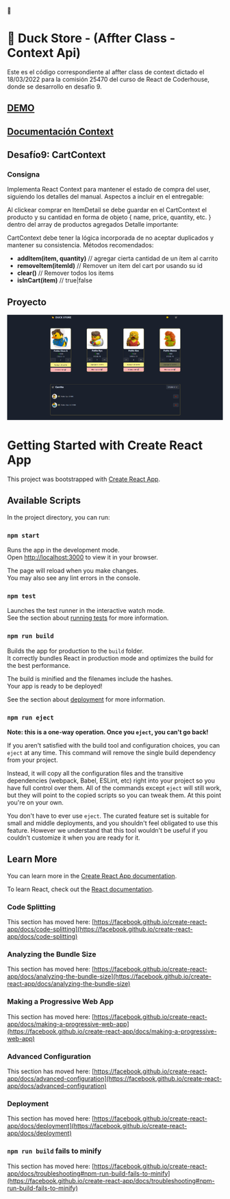 <p align="center" width="200">   
  <p size="100">🐤</p>
</p>

# 🐤 Duck Store - (Affter Class - Context Api)

Este es el código correspondiente al affter class de context dictado el 18/03/2022 para la comisión 25470 del curso de React de Coderhouse, donde se desarrollo en desafio 9.

## [DEMO](https://coderhouse-affter-context-18032022.vercel.app/)

## [Documentación Context](https://es.reactjs.org/docs/context.html)

## Desafío9: CartContext

### Consigna

Implementa React Context para mantener el estado de compra del user, siguiendo los detalles del manual.
Aspectos a incluir en el entregable:

Al clickear comprar en ItemDetail se debe guardar en el CartContext el producto y su cantidad en forma de objeto { name, price, quantity, etc. } dentro del array de productos agregados
Detalle importante:

CartContext debe tener la lógica incorporada de no aceptar duplicados y mantener su consistencia.
Métodos recomendados:

- **addItem(item, quantity)** // agregar cierta cantidad de un ítem al carrito
- **removeItem(itemId)** // Remover un item del cart por usando su id
- **clear()** // Remover todos los items
- **isInCart(item)** // true|false

## Proyecto

![screenshot#1](https://raw.githubusercontent.com/BraianVaylet/coderhouse-affter-context-18032022/main/public/screen.png)

# Getting Started with Create React App

This project was bootstrapped with [Create React App](https://github.com/facebook/create-react-app).

## Available Scripts

In the project directory, you can run:

### `npm start`

Runs the app in the development mode.\
Open [http://localhost:3000](http://localhost:3000) to view it in your browser.

The page will reload when you make changes.\
You may also see any lint errors in the console.

### `npm test`

Launches the test runner in the interactive watch mode.\
See the section about [running tests](https://facebook.github.io/create-react-app/docs/running-tests) for more information.

### `npm run build`

Builds the app for production to the `build` folder.\
It correctly bundles React in production mode and optimizes the build for the best performance.

The build is minified and the filenames include the hashes.\
Your app is ready to be deployed!

See the section about [deployment](https://facebook.github.io/create-react-app/docs/deployment) for more information.

### `npm run eject`

**Note: this is a one-way operation. Once you `eject`, you can't go back!**

If you aren't satisfied with the build tool and configuration choices, you can `eject` at any time. This command will remove the single build dependency from your project.

Instead, it will copy all the configuration files and the transitive dependencies (webpack, Babel, ESLint, etc) right into your project so you have full control over them. All of the commands except `eject` will still work, but they will point to the copied scripts so you can tweak them. At this point you're on your own.

You don't have to ever use `eject`. The curated feature set is suitable for small and middle deployments, and you shouldn't feel obligated to use this feature. However we understand that this tool wouldn't be useful if you couldn't customize it when you are ready for it.

## Learn More

You can learn more in the [Create React App documentation](https://facebook.github.io/create-react-app/docs/getting-started).

To learn React, check out the [React documentation](https://reactjs.org/).

### Code Splitting

This section has moved here: [https://facebook.github.io/create-react-app/docs/code-splitting](https://facebook.github.io/create-react-app/docs/code-splitting)

### Analyzing the Bundle Size

This section has moved here: [https://facebook.github.io/create-react-app/docs/analyzing-the-bundle-size](https://facebook.github.io/create-react-app/docs/analyzing-the-bundle-size)

### Making a Progressive Web App

This section has moved here: [https://facebook.github.io/create-react-app/docs/making-a-progressive-web-app](https://facebook.github.io/create-react-app/docs/making-a-progressive-web-app)

### Advanced Configuration

This section has moved here: [https://facebook.github.io/create-react-app/docs/advanced-configuration](https://facebook.github.io/create-react-app/docs/advanced-configuration)

### Deployment

This section has moved here: [https://facebook.github.io/create-react-app/docs/deployment](https://facebook.github.io/create-react-app/docs/deployment)

### `npm run build` fails to minify

This section has moved here: [https://facebook.github.io/create-react-app/docs/troubleshooting#npm-run-build-fails-to-minify](https://facebook.github.io/create-react-app/docs/troubleshooting#npm-run-build-fails-to-minify)
